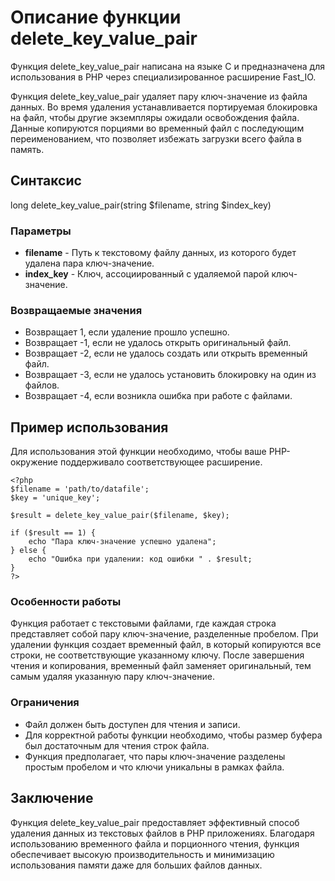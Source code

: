 # Описание функции delete_key_value_pair

Функция delete_key_value_pair написана на языке C и предназначена для использования в PHP через специализированное расширение Fast_IO. 

Функция delete_key_value_pair удаляет пару ключ-значение из файла данных. 
Во время удаления устанавливается портируемая блокировка на файл, чтобы другие экземпляры ожидали освобождения файла. 
Данные копируются порциями во временный файл с последующим переименованием, что позволяет избежать загрузки всего файла в память.


## Синтаксис

long delete_key_value_pair(string $filename, string $index_key)


### Параметры

- **filename** - Путь к текстовому файлу данных, из которого будет удалена пара ключ-значение.
- **index_key** - Ключ, ассоциированный с удаляемой парой ключ-значение.

### Возвращаемые значения

- Возвращает 1, если удаление прошло успешно.
- Возвращает -1, если не удалось открыть оригинальный файл.
- Возвращает -2, если не удалось создать или открыть временный файл.
- Возвращает -3, если не удалось установить блокировку на один из файлов.
- Возвращает -4, если возникла ошибка при работе с файлами.

## Пример использования

Для использования этой функции необходимо, чтобы ваше PHP-окружение поддерживало соответствующее расширение.
```
<?php
$filename = 'path/to/datafile';
$key = 'unique_key';

$result = delete_key_value_pair($filename, $key);

if ($result == 1) {
    echo "Пара ключ-значение успешно удалена";
} else {
    echo "Ошибка при удалении: код ошибки " . $result;
}
?>
```

### Особенности работы

Функция работает с текстовыми файлами, где каждая строка представляет собой пару ключ-значение, разделенные пробелом. При удалении функция создает временный файл, в который копируются все строки, не соответствующие указанному ключу. После завершения чтения и копирования, временный файл заменяет оригинальный, тем самым удаляя указанную пару ключ-значение.

### Ограничения

- Файл должен быть доступен для чтения и записи.
- Для корректной работы функции необходимо, чтобы размер буфера был достаточным для чтения строк файла.
- Функция предполагает, что пары ключ-значение разделены простым пробелом и что ключи уникальны в рамках файла.

## Заключение

Функция delete_key_value_pair предоставляет эффективный способ удаления данных из текстовых файлов в PHP приложениях. Благодаря использованию временного файла и порционного чтения, функция обеспечивает высокую производительность и минимизацию использования памяти даже для больших файлов данных.
